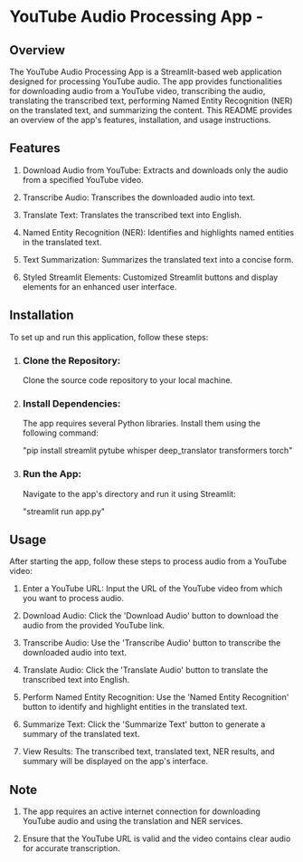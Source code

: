 # YouTube Audio Processing App - 

## Overview
The YouTube Audio Processing App is a Streamlit-based web application designed for processing YouTube audio. The app provides functionalities for downloading audio from a YouTube video, transcribing the audio, translating the transcribed text, performing Named Entity Recognition (NER) on the translated text, and summarizing the content. This README provides an overview of the app's features, installation, and usage instructions.

## Features
1. Download Audio from YouTube: Extracts and downloads only the audio from a specified YouTube video.

2. Transcribe Audio: Transcribes the downloaded audio into text.

3. Translate Text: Translates the transcribed text into English.

4. Named Entity Recognition (NER): Identifies and highlights named entities in the translated text.

5. Text Summarization: Summarizes the translated text into a concise form.

6. Styled Streamlit Elements: Customized Streamlit buttons and display elements for an enhanced user interface.

## Installation
To set up and run this application, follow these steps:

1. ### Clone the Repository:
   Clone the source code repository to your local machine.

2. ### Install Dependencies:
   The app requires several Python libraries. Install them using the following command:
   
   "pip install streamlit pytube whisper deep_translator transformers torch"

3. ### Run the App:
   Navigate to the app's directory and run it using Streamlit:

   "streamlit run app.py"

## Usage
After starting the app, follow these steps to process audio from a YouTube video:

1. Enter a YouTube URL: Input the URL of the YouTube video from which you want to process audio.

2. Download Audio: Click the 'Download Audio' button to download the audio from the provided YouTube link.

3. Transcribe Audio: Use the 'Transcribe Audio' button to transcribe the downloaded audio into text.

4. Translate Audio: Click the 'Translate Audio' button to translate the transcribed text into English.

5. Perform Named Entity Recognition: Use the 'Named Entity Recognition' button to identify and highlight entities in the translated text.

6. Summarize Text: Click the 'Summarize Text' button to generate a summary of the translated text.

7. View Results: The transcribed text, translated text, NER results, and summary will be displayed on the app's interface.

## Note
1. The app requires an active internet connection for downloading YouTube audio and using the translation and NER services.

2. Ensure that the YouTube URL is valid and the video contains clear audio for accurate transcription.
